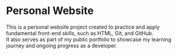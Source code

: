 # Personal Website

This is a personal website project created to practice and apply fundamental front-end skills, such as HTML, Git, and GitHub.  
It also serves as part of my public portfolio to showcase my learning journey and ongoing progress as a developer.
